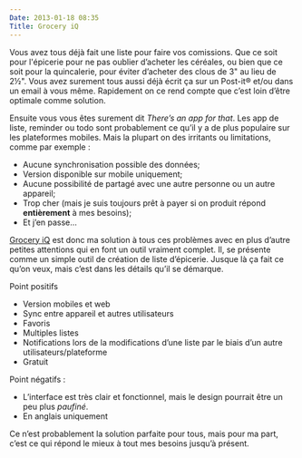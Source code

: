 ```yaml
---
Date: 2013-01-18 08:35
Title: Grocery iQ
---
```


Vous avez tous déjà fait une liste pour faire vos comissions. Que ce soit pour l'épicerie pour ne pas oublier d’acheter les céréales, ou bien que ce soit pour la quincalerie, pour éviter d’acheter des clous de 3" au lieu de 2½". Vous avez surement tous aussi déjà écrit ça sur un Post-it® et/ou dans un email à vous même. Rapidement on ce rend compte que c’est loin d’être optimale comme solution. 

Ensuite vous vous êtes surement dit *There’s an app for that*. Les app de liste, reminder ou todo sont probablement ce qu’il y a de plus populaire sur les plateformes mobiles. Mais la plupart on des irritants ou limitations, comme par exemple :

* Aucune synchronisation possible des données;
* Version disponible sur mobile uniquement;
* Aucune possibilité de partagé avec une autre personne ou un autre appareil;
* Trop cher (mais je suis toujours prêt à payer si on produit répond **entièrement** à mes besoins);
* Et j’en passe…

[Grocery iQ](http://www.groceryiq.com/) est donc ma solution à tous ces problèmes avec en plus d’autre petites attentions qui en font un outil vraiment complet. Il, se présente comme un simple outil de création de liste d’épicerie. Jusque là ça fait ce qu’on veux, mais c’est dans les détails qu’il se démarque.

Point positifs

* Version mobiles et web
* Sync entre appareil et autres utilisateurs
* Favoris
* Multiples listes
* Notifications lors de la modifications d’une liste par le biais d’un autre utilisateurs/plateforme
* Gratuit

Point négatifs : 

* L’interface est très clair et fonctionnel, mais le design pourrait être un peu plus *paufiné*.
* En anglais uniquement

Ce n’est probablement la solution parfaite pour tous, mais pour ma part, c’est ce qui répond le mieux à tout mes besoins jusqu’à présent.